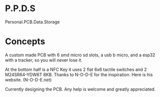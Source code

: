 # P.P.D.S
Personal.PCB.Data.Storage

# Concepts
A custom made PCB with 6 smd micro sd slots, a usb b micro, and a esp32 with a tracker, so you will never lose it.

At the bottom half is a NFC Key it uses 2 flat 6x6 tactile switches and 2 M24SR64-YDW6T 8KB. Thanks to N-O-D-E for the inspiration. Here is his website. (N-O-D-E.net)

Currently designing the PCB. Any help is welcome and greatly appreciated. 
